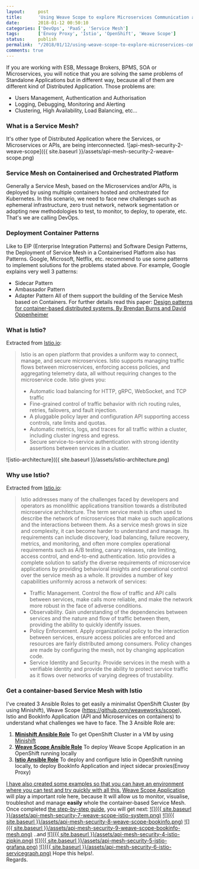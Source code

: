 ```yaml
---
layout:     post
title:      'Using Weave Scope to explore Microservices Communication and Service Mesh (OpenShift and Istio)'
date:       2018-01-12 00:50:10
categories: ['DevOps', 'PaaS', 'Service Mesh']
tags:       ['Envoy Proxy', 'Istio', 'OpenShift', 'Weave Scope']
status:     publish 
permalink:  "/2018/01/12/using-weave-scope-to-explore-microservices-communication-and-service-mesh-openshift-and-istio/"
comments: true
---
```

If you are working with ESB, Message Brokers, BPMS, SOA or Microservices, you will notice that you are solving the same problems of Standalone Applications but in different way, because all of them are different kind of Distributed Application. Those problems are:
* Users Management, Authentication and Authorisation
* Logging, Debugging, Monitoring and Alerting
* Clustering, High Availability, Load Balancing, etc...

<!-- more -->

### What is a Service Mesh?

It's other type of Distributed Application where the Services, or Microservices or APIs, are being interconnected. ![api-mesh-security-2-weave-scope]({{ site.baseurl }}/assets/api-mesh-security-2-weave-scope.png)

### Service Mesh on Containerised and Orchestrated Platform

Generally a Service Mesh, based on the Microservices and/or APIs, is deployed by using multiple containers hosted and orchestrated for Kubernetes. In this scenario, we need to face new challenges such as ephemeral infrastructure, zero trust network, network segmentation or adopting new methodologies to test, to monitor, to deploy, to operate, etc. That's we are calling DevOps.

### Deployment Container Patterns

Like to EIP (Enterprise Integration Patterns) and Software Design Patterns, the Deployment of Service Mesh in a Containerised Platform also has Patterns. Google, Microsoft, Netflix, etc. recommend to use some patterns to implement solutions for the problems stated above. For example, Google explains very well 3 patterns:
* Sidecar Pattern
* Ambassador Pattern
* Adapter Pattern
All of them support the building of the Service Mesh based on Containers. For further details read this paper: [Design patterns for container-based distributed systems. By Brendan Burns and David Oppenheimer](https://static.googleusercontent.com/media/research.google.com/en//pubs/archive/45406.pdf)

### What is Istio?

Extracted from [Istio.io](https://istio.io/about/intro.html):
>  Istio is an open platform that provides a uniform way to connect, manage, and secure microservices. Istio supports managing traffic flows between microservices, enforcing access policies, and aggregating telemetry data, all without requiring changes to the microservice code. Istio gives you:
> 
>   * Automatic load balancing for HTTP, gRPC, WebSocket, and TCP traffic
>   * Fine-grained control of traffic behavior with rich routing rules, retries, failovers, and fault injection.
>   * A pluggable policy layer and configuration API supporting access controls, rate limits and quotas.
>   * Automatic metrics, logs, and traces for all traffic within a cluster, including cluster ingress and egress.
>   * Secure service-to-service authentication with strong identity assertions between services in a cluster.

![istio-architecture]({{ site.baseurl }}/assets/istio-architecture.png)

### Why use Istio?

Extracted from [Istio.io](https://istio.io/docs/concepts/what-is-istio/overview.html):
> Istio addresses many of the challenges faced by developers and operators as monolithic applications transition towards a distributed microservice architecture. The term service mesh is often used to describe the network of microservices that make up such applications and the interactions between them. As a service mesh grows in size and complexity, it can become harder to understand and manage. Its requirements can include discovery, load balancing, failure recovery, metrics, and monitoring, and often more complex operational requirements such as A/B testing, canary releases, rate limiting, access control, and end-to-end authentication. Istio provides a complete solution to satisfy the diverse requirements of microservice applications by providing behavioral insights and operational control over the service mesh as a whole. It provides a number of key capabilities uniformly across a network of services:
>   * Traffic Management. Control the flow of traffic and API calls between services, make calls more reliable, and make the network more robust in the face of adverse conditions.
>   * Observability. Gain understanding of the dependencies between services and the nature and flow of traffic between them, providing the ability to quickly identify issues.
>   * Policy Enforcement. Apply organizational policy to the interaction between services, ensure access policies are enforced and resources are fairly distributed among consumers. Policy changes are made by configuring the mesh, not by changing application code.
>   * Service Identity and Security. Provide services in the mesh with a verifiable identity and provide the ability to protect service traffic as it flows over networks of varying degrees of trustability.

### Get a container-based Service Mesh with Istio

I've created 3 Ansible Roles to get easily a minimalist OpenShift Cluster (by using Minishift), Weave Scope (https://github.com/weaveworks/scope), Istio and BookInfo Application (API and Microservices on containers) to understand what challenges we have to face. The 3 Ansible Role are:
1. **[Minishift Ansible Role](https://github.com/chilcano/ansible-role-minishift)** To get OpenShift Cluster in a VM by using [Minishift](https://github.com/minishift/minishift)
2. **[Weave Scope Ansible Role](https://github.com/chilcano/ansible-role-weave-scope)** To deploy Weave Scope Application in an OpenShift running locally
3. **[Istio Ansible Role](https://github.com/chilcano/ansible-role-istio)** To deploy and configure Istio in OpenShift running locally, to deploy BookInfo Application and inject sidecar proxies(Envoy Proxy)

[I have also created some examples so that you can have an environment where you can test and try quickly with all this.](https://github.com/chilcano/ansible-minishift-istio-security) [Weave Scope Application](https://github.com/weaveworks/scope) will play a important role here, because It will allow us to monitor, visualise, troubleshot and manage **easily** whole the container-based Service Mesh. Once completed [the step-by-step guide](https://github.com/chilcano/ansible-minishift-istio-security), you will get next: [![]({{ site.baseurl }}/assets/api-mesh-security-7-weave-scope-istio-system.png)](https://holisticsecurity.files.wordpress.com/2018/01/api-mesh-security-7-weave-scope-istio-system.png) [![]({{ site.baseurl }}/assets/api-mesh-security-8-weave-scope-bookinfo.png)](https://holisticsecurity.files.wordpress.com/2018/01/api-mesh-security-8-weave-scope-bookinfo.png) [![]({{ site.baseurl }}/assets/api-mesh-security-9-weave-scope-bookinfo-mesh.png)](https://holisticsecurity.files.wordpress.com/2018/01/api-mesh-security-9-weave-scope-bookinfo-mesh.png) ..and [![]({{ site.baseurl }}/assets/api-mesh-security-4-istio-zipkin.png)](https://holisticsecurity.files.wordpress.com/2018/01/api-mesh-security-4-istio-zipkin.png) [![]({{ site.baseurl }}/assets/api-mesh-security-5-istio-grafana.png)](https://holisticsecurity.files.wordpress.com/2018/01/api-mesh-security-5-istio-grafana.png) [![]({{ site.baseurl }}/assets/api-mesh-security-6-istio-servicegraph.png)](https://holisticsecurity.files.wordpress.com/2018/01/api-mesh-security-6-istio-servicegraph.png)
Hope this helps!.  
Regards.
